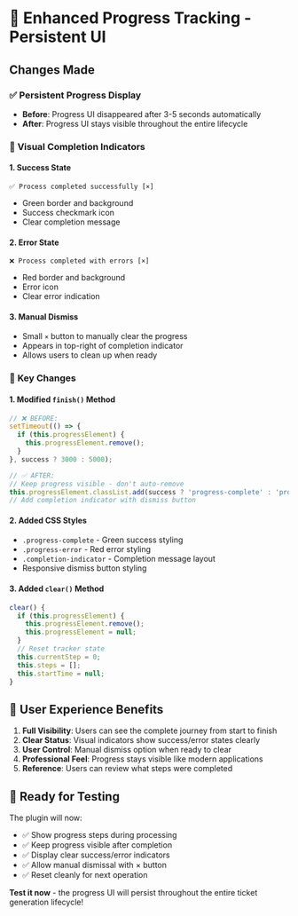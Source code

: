 # 🎯 Enhanced Progress Tracking - Persistent UI

## Changes Made

### ✅ **Persistent Progress Display**
- **Before**: Progress UI disappeared after 3-5 seconds automatically
- **After**: Progress UI stays visible throughout the entire lifecycle

### 🎨 **Visual Completion Indicators**

#### 1. **Success State**
```
✅ Process completed successfully [×]
```
- Green border and background
- Success checkmark icon
- Clear completion message

#### 2. **Error State**  
```
❌ Process completed with errors [×]
```
- Red border and background
- Error icon
- Clear error indication

#### 3. **Manual Dismiss**
- Small `×` button to manually clear the progress
- Appears in top-right of completion indicator
- Allows users to clean up when ready

### 🔧 **Key Changes**

#### 1. **Modified `finish()` Method**
```javascript
// ❌ BEFORE:
setTimeout(() => {
  if (this.progressElement) {
    this.progressElement.remove();
  }
}, success ? 3000 : 5000);

// ✅ AFTER:
// Keep progress visible - don't auto-remove
this.progressElement.classList.add(success ? 'progress-complete' : 'progress-error');
// Add completion indicator with dismiss button
```

#### 2. **Added CSS Styles**
- `.progress-complete` - Green success styling
- `.progress-error` - Red error styling  
- `.completion-indicator` - Completion message layout
- Responsive dismiss button styling

#### 3. **Added `clear()` Method**
```javascript
clear() {
  if (this.progressElement) {
    this.progressElement.remove();
    this.progressElement = null;
  }
  // Reset tracker state
  this.currentStep = 0;
  this.steps = [];
  this.startTime = null;
}
```

## 🎯 **User Experience Benefits**

1. **Full Visibility**: Users can see the complete journey from start to finish
2. **Clear Status**: Visual indicators show success/error states clearly
3. **User Control**: Manual dismiss option when ready to clear
4. **Professional Feel**: Progress stays visible like modern applications
5. **Reference**: Users can review what steps were completed

## 🧪 **Ready for Testing**

The plugin will now:
- ✅ Show progress steps during processing
- ✅ Keep progress visible after completion
- ✅ Display clear success/error indicators  
- ✅ Allow manual dismissal with × button
- ✅ Reset cleanly for next operation

**Test it now** - the progress UI will persist throughout the entire ticket generation lifecycle!